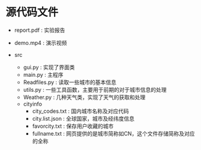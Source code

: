 # 源代码文件
- report.pdf : 实验报告

- demo.mp4 : 演示视频

- src
    - gui.py : 实现了界面类
    - main.py : 主程序
    - Readfiles.py : 读取一些城市的基本信息
    - utils.py : 一些工具函数，主要用于前期的对于城市信息的处理
    - Weather.py : 几种天气类，实现了天气的获取和处理
    - cityinfo 
        - city_codes.txt : 国内城市名称及对应代码
        - city.list.json : 全球国家，城市及经纬度信息
        - favorcity.txt : 保存用户收藏的城市
        - fullname.txt : 网页提供的是城市简称如CN，这个文件存储简称及对应的全称


